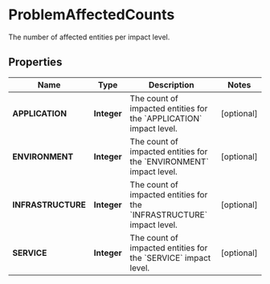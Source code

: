

# ProblemAffectedCounts

The number of affected entities per impact level.

## Properties

| Name | Type | Description | Notes |
|------------ | ------------- | ------------- | -------------|
|**APPLICATION** | **Integer** | The count of impacted entities for the &#x60;APPLICATION&#x60; impact level. |  [optional] |
|**ENVIRONMENT** | **Integer** | The count of impacted entities for the &#x60;ENVIRONMENT&#x60; impact level. |  [optional] |
|**INFRASTRUCTURE** | **Integer** | The count of impacted entities for the &#x60;INFRASTRUCTURE&#x60; impact level. |  [optional] |
|**SERVICE** | **Integer** | The count of impacted entities for the &#x60;SERVICE&#x60; impact level. |  [optional] |



